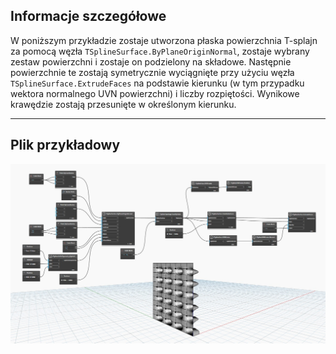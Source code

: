 ## Informacje szczegółowe
W poniższym przykładzie zostaje utworzona płaska powierzchnia T-splajn za pomocą węzła `TSplineSurface.ByPlaneOriginNormal`, zostaje wybrany zestaw powierzchni i zostaje on podzielony na składowe. Następnie powierzchnie te zostają symetrycznie wyciągnięte przy użyciu węzła `TSplineSurface.ExtrudeFaces` na podstawie kierunku (w tym przypadku wektora normalnego UVN powierzchni) i liczby rozpiętości. Wynikowe krawędzie zostają przesunięte w określonym kierunku.
___
## Plik przykładowy

![TSplineSurface.ExtrudeFaces](./Autodesk.DesignScript.Geometry.TSpline.TSplineSurface.ExtrudeFaces_img.jpg)
